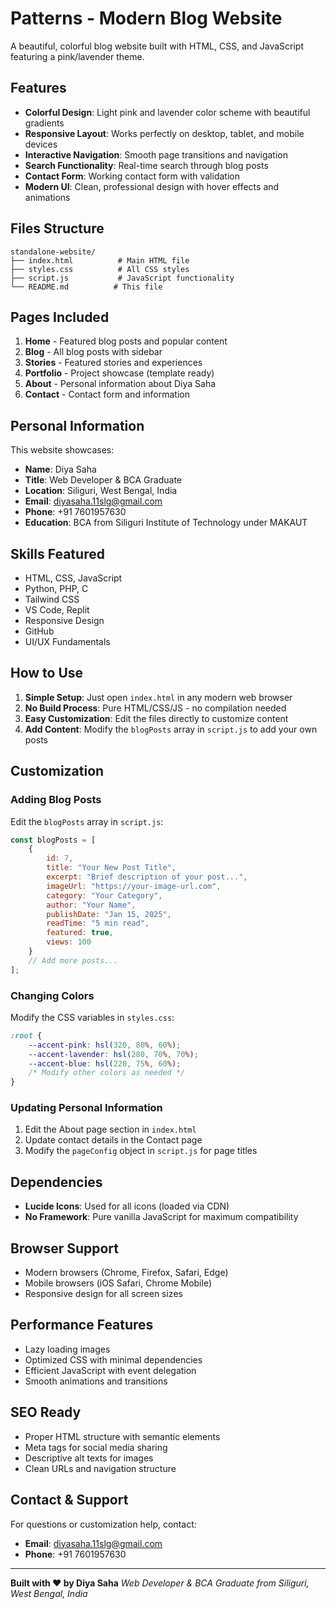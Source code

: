 # Patterns - Modern Blog Website

A beautiful, colorful blog website built with HTML, CSS, and JavaScript featuring a pink/lavender theme.

## Features

- **Colorful Design**: Light pink and lavender color scheme with beautiful gradients
- **Responsive Layout**: Works perfectly on desktop, tablet, and mobile devices
- **Interactive Navigation**: Smooth page transitions and navigation
- **Search Functionality**: Real-time search through blog posts
- **Contact Form**: Working contact form with validation
- **Modern UI**: Clean, professional design with hover effects and animations

## Files Structure

```
standalone-website/
├── index.html          # Main HTML file
├── styles.css          # All CSS styles
├── script.js           # JavaScript functionality
└── README.md          # This file
```

## Pages Included

1. **Home** - Featured blog posts and popular content
2. **Blog** - All blog posts with sidebar
3. **Stories** - Featured stories and experiences
4. **Portfolio** - Project showcase (template ready)
5. **About** - Personal information about Diya Saha
6. **Contact** - Contact form and information

## Personal Information

This website showcases:
- **Name**: Diya Saha
- **Title**: Web Developer & BCA Graduate
- **Location**: Siliguri, West Bengal, India
- **Email**: diyasaha.11slg@gmail.com
- **Phone**: +91 7601957630
- **Education**: BCA from Siliguri Institute of Technology under MAKAUT

## Skills Featured

- HTML, CSS, JavaScript
- Python, PHP, C
- Tailwind CSS
- VS Code, Replit
- Responsive Design
- GitHub
- UI/UX Fundamentals

## How to Use

1. **Simple Setup**: Just open `index.html` in any modern web browser
2. **No Build Process**: Pure HTML/CSS/JS - no compilation needed
3. **Easy Customization**: Edit the files directly to customize content
4. **Add Content**: Modify the `blogPosts` array in `script.js` to add your own posts

## Customization

### Adding Blog Posts
Edit the `blogPosts` array in `script.js`:

```javascript
const blogPosts = [
    {
        id: 7,
        title: "Your New Post Title",
        excerpt: "Brief description of your post...",
        imageUrl: "https://your-image-url.com",
        category: "Your Category",
        author: "Your Name",
        publishDate: "Jan 15, 2025",
        readTime: "5 min read",
        featured: true,
        views: 100
    }
    // Add more posts...
];
```

### Changing Colors
Modify the CSS variables in `styles.css`:

```css
:root {
    --accent-pink: hsl(320, 80%, 60%);
    --accent-lavender: hsl(280, 70%, 70%);
    --accent-blue: hsl(220, 75%, 60%);
    /* Modify other colors as needed */
}
```

### Updating Personal Information
1. Edit the About page section in `index.html`
2. Update contact details in the Contact page
3. Modify the `pageConfig` object in `script.js` for page titles

## Dependencies

- **Lucide Icons**: Used for all icons (loaded via CDN)
- **No Framework**: Pure vanilla JavaScript for maximum compatibility

## Browser Support

- Modern browsers (Chrome, Firefox, Safari, Edge)
- Mobile browsers (iOS Safari, Chrome Mobile)
- Responsive design for all screen sizes

## Performance Features

- Lazy loading images
- Optimized CSS with minimal dependencies
- Efficient JavaScript with event delegation
- Smooth animations and transitions

## SEO Ready

- Proper HTML structure with semantic elements
- Meta tags for social media sharing
- Descriptive alt texts for images
- Clean URLs and navigation structure

## Contact & Support

For questions or customization help, contact:
- **Email**: diyasaha.11slg@gmail.com
- **Phone**: +91 7601957630

---

**Built with ❤️ by Diya Saha**
*Web Developer & BCA Graduate from Siliguri, West Bengal, India*
